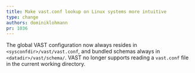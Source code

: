 ```yaml
---
title: Make vast.conf lookup on Linux systems more intuitive
type: change
authors: dominiklohmann
pr: 1036
---
```


The global VAST configuration now always resides in
`<sysconfdir>/vast/vast.conf`, and bundled schemas always in
`<datadir>/vast/schema/`. VAST no longer supports reading a `vast.conf` file in
the current working directory.

